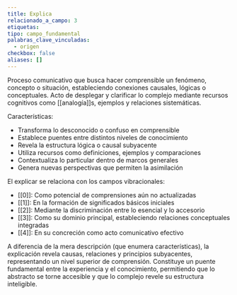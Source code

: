 ```yaml
---
title: Explica
relacionado_a_campo: 3
etiquetas: 
tipo: campo_fundamental
palabras_clave_vinculadas:
  - origen
checkbox: false
aliases: []
---
```


Proceso comunicativo que busca hacer comprensible un fenómeno, concepto o situación, estableciendo conexiones causales, lógicas o conceptuales. Acto de desplegar y clarificar lo complejo mediante recursos cognitivos como [[analogía]]s, ejemplos y relaciones sistemáticas.

Características:
- Transforma lo desconocido o confuso en comprensible 
- Establece puentes entre distintos niveles de conocimiento
- Revela la estructura lógica o causal subyacente
- Utiliza recursos como definiciones, ejemplos y comparaciones
- Contextualiza lo particular dentro de marcos generales
- Genera nuevas perspectivas que permiten la asimilación

El explicar se relaciona con los campos vibracionales:
- [[0]]: Como potencial de comprensiones aún no actualizadas
- [[1]]: En la formación de significados básicos iniciales
- [[2]]: Mediante la discriminación entre lo esencial y lo accesorio
- [[3]]: Como su dominio principal, estableciendo relaciones conceptuales integradas
- [[4]]: En su concreción como acto comunicativo efectivo

A diferencia de la mera descripción (que enumera características), la explicación revela causas, relaciones y principios subyacentes, representando un nivel superior de comprensión. Constituye un puente fundamental entre la experiencia y el conocimiento, permitiendo que lo abstracto se torne accesible y que lo complejo revele su estructura inteligible.
